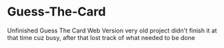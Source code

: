# Guess-The-Card
Unfinished Guess The Card Web Version
very old project
didn't finish it at that time cuz busy, after that lost track of what needed to be done
